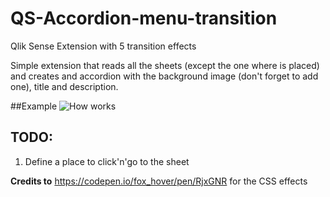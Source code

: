 # QS-Accordion-menu-transition
Qlik Sense Extension with 5 transition effects 

Simple extension that reads all the sheets (except the one where is placed) and creates and accordion with the background image (don't forget to add one), title and description.

##Example
![How works](/media/example.gif)

## TODO: 
1. Define a place to click'n'go to the sheet



**Credits to** https://codepen.io/fox_hover/pen/RjxGNR for the CSS effects